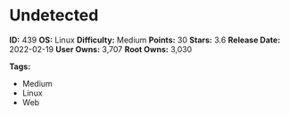 # Undetected

**ID:** 439
**OS:** Linux
**Difficulty:** Medium
**Points:** 30
**Stars:** 3.6
**Release Date:** 2022-02-19
**User Owns:** 3,707
**Root Owns:** 3,030

**Tags:**
- Medium
- Linux
- Web

